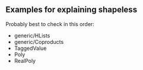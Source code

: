 ## Examples for explaining shapeless
Probably best to check in this order:
- generic/HLists
- generic/Coproducts
- TaggedValue
- Poly
- RealPoly